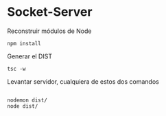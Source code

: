 

# Socket-Server


Reconstruir módulos de Node
````
npm install
````

Generar el DIST
````
tsc -w
````

Levantar servidor, cualquiera de estos dos comandos
````

nodemon dist/
node dist/
````
